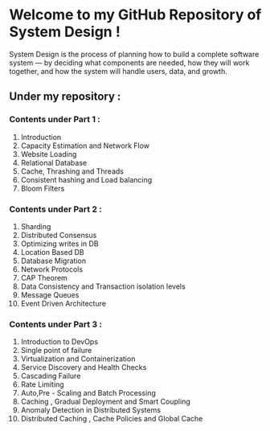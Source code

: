 # Welcome to my GitHub Repository of System Design ! 

System Design is the process of planning how to build a complete software system — by deciding what components are needed, how they will work together, and how the system will handle users, data, and growth.

## Under my repository : 
### Contents under Part 1 :
1. Introduction  
2. Capacity Estimation and Network Flow  
3. Website Loading  
4. Relational Database  
5. Cache, Thrashing and Threads 
6. Consistent hashing and Load balancing   
7. Bloom Filters 

### Contents under Part 2 : 
1. Sharding  
2. Distributed Consensus 
3. Optimizing writes in DB   
4. Location Based DB 
5. Database Migration   
6. Network Protocols    
7. CAP Theorem  
8. Data Consistency and Transaction isolation levels  
9. Message Queues 
10. Event Driven Architecture

### Contents under Part 3 : 
1. Introduction to DevOps 
2. Single point of failure 
3. Virtualization and Containerization  
4. Service Discovery and Health Checks 
5. Cascading Failure  
6. Rate Limiting  
7. Auto,Pre - Scaling and Batch Processing 
8. Caching , Gradual Deployment and Smart Coupling  
9. Anomaly Detection in Distributed Systems 
10. Distributed Caching , Cache Policies and Global Cache 
